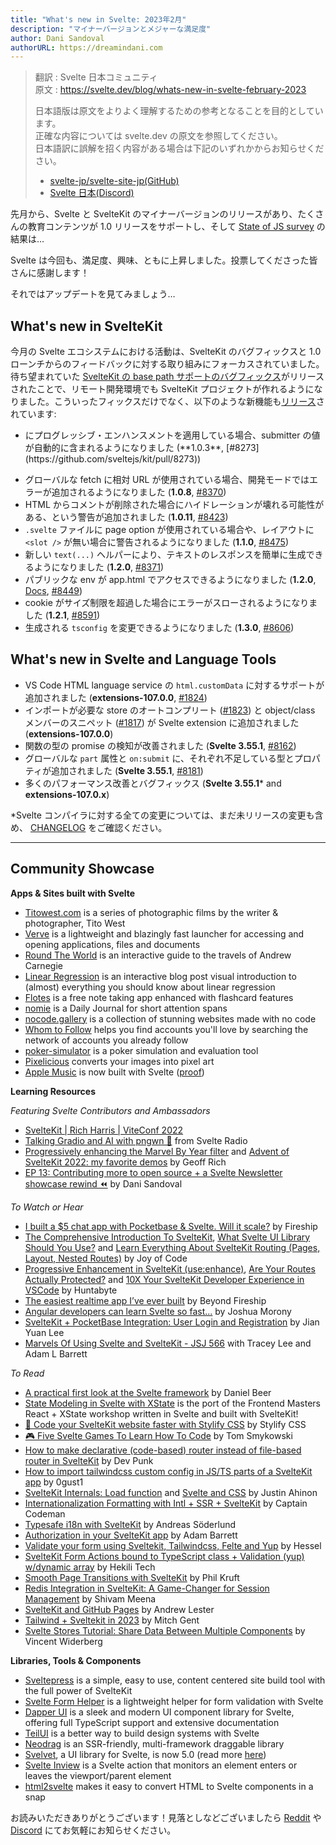 ```yaml
---
title: "What's new in Svelte: 2023年2月"
description: "マイナーバージョンとメジャーな満足度"
author: Dani Sandoval
authorURL: https://dreamindani.com
---
```

> 翻訳 : Svelte 日本コミュニティ  
> 原文 : https://svelte.dev/blog/whats-new-in-svelte-february-2023
>
> 日本語版は原文をよりよく理解するための参考となることを目的としています。  
> 正確な内容については svelte.dev の原文を参照してください。  
> 日本語訳に誤解を招く内容がある場合は下記のいずれかからお知らせください。
>
> - [svelte-jp/svelte-site-jp(GitHub)](https://github.com/svelte-jp/svelte-site-jp)
> - [Svelte 日本(Discord)](https://discord.com/invite/YTXq3ZtBbx)

先月から、Svelte と SvelteKit のマイナーバージョンのリリースがあり、たくさんの教育コンテンツが 1.0 リリースをサポートし、そして [State of JS survey](https://stateofjs.com) の結果は…

Svelte は今回も、満足度、興味、ともに上昇しました。投票してくださった皆さんに感謝します！

それではアップデートを見てみましょう…

## What's new in SvelteKit
今月の Svelte エコシステムにおける活動は、SvelteKit のバグフィックスと  1.0 ローンチからのフィードバックに対する取り組みにフォーカスされていました。待ち望まれていた [SvelteKit の base path サポートのバグフィックス](https://github.com/sveltejs/kit/issues/2958)がリリースされたことで、リモート開発環境でも SvelteKit プロジェクトが作れるようになりました。こういったフィックスだけでなく、以下のような新機能も[リリース](https://github.com/sveltejs/kit/blob/master/packages/kit/CHANGELOG.md)されています:
- <form method="get"> にプログレッシブ・エンハンスメントを適用している場合、submitter の値が自動的に含まれるようになりました  (**1.0.3**, [#8273](https://github.com/sveltejs/kit/pull/8273))
- グローバルな fetch に相対 URL が使用されている場合、開発モードではエラーが追加されるようになりました (**1.0.8**, [#8370](https://github.com/sveltejs/kit/pull/8370))
- HTML からコメントが削除された場合にハイドレーションが壊れる可能性がある、という警告が追加されました (**1.0.11**, [#8423](https://github.com/sveltejs/kit/pull/8423))
- `.svelte` ファイルに page option が使用されている場合や、レイアウトに `<slot />` が無い場合に警告されるようになりました (**1.1.0**, [#8475](https://github.com/sveltejs/kit/pull/8475))
- 新しい `text(...)` ヘルパーにより、テキストのレスポンスを簡単に生成できるようになりました (**1.2.0**, [#8371](https://github.com/sveltejs/kit/pull/8371))
- パブリックな env が app.html でアクセスできるようになりました (**1.2.0**, [Docs](https://kit.svelte.jp/docs/project-structure#project-files-src), [#8449](https://github.com/sveltejs/kit/pull/8449))
- cookie がサイズ制限を超過した場合にエラーがスローされるようになりました (**1.2.1**, [#8591](https://github.com/sveltejs/kit/pull/8591))
- 生成される `tsconfig` を変更できるようになりました (**1.3.0**, [#8606](https://github.com/sveltejs/kit/pull/8606))


## What's new in Svelte and Language Tools
- VS Code HTML language service の `html.customData` に対するサポートが追加されました (**extensions-107.0.0**, [#1824](https://github.com/sveltejs/language-tools/pull/1824))
- インポートが必要な store のオートコンプリート ([#1823](https://github.com/sveltejs/language-tools/pull/1823)) と object/class メンバーのスニペット ([#1817](https://github.com/sveltejs/language-tools/pull/1817)) が Svelte extension に追加されました (**extensions-107.0.0**)
- 関数の型の promise の検知が改善されました (**Svelte 3.55.1**, [#8162](https://github.com/sveltejs/svelte/pull/8162))
- グローバルな `part` 属性と `on:submit` に、それぞれ不足している型とプロパティが追加されました (**Svelte 3.55.1**, [#8181](https://github.com/sveltejs/svelte/issues/8181))
- 多くのパフォーマンス改善とバグフィックス (**Svelte 3.55.1*** and **extensions-107.0.x**)

*Svelte コンパイラに対する全ての変更については、まだ未リリースの変更も含め、 [CHANGELOG](https://github.com/sveltejs/svelte/blob/master/CHANGELOG.md)  をご確認ください。

---

## Community Showcase

**Apps & Sites built with Svelte**
- [Titowest.com](https://titowest.com/) is a series of photographic films by the writer & photographer, Tito West
- [Verve](https://github.com/ParthJadhav/verve) is a lightweight and blazingly fast launcher for accessing and opening applications, files and documents
- [Round The World](https://rtw.voyage/) is an interactive guide to the travels of Andrew Carnegie
- [Linear Regression](https://mlu-explain.github.io/linear-regression/) is an interactive blog post visual introduction to (almost) everything you should know about linear regression
- [Flotes](https://flotes.app/) is a free note taking app enhanced with flashcard features
- [nomie](https://github.com/open-nomie/nomie6-oss) is a Daily Journal for short attention spans
- [nocode.gallery](https://nocode.gallery/) is a collection of stunning websites made with no code
- [Whom to Follow](https://whomtofollow.com/) helps you find accounts you'll love by searching the network of accounts you already follow
- [poker-simulator](https://github.com/hucancode/poker-simulator) is a poker simulation and evaluation tool
- [Pixelicious](https://www.pixelicious.xyz/) converts your images into pixel art
- [Apple Music](https://music.apple.com/us/browse) is now built with Svelte ([proof](https://twitter.com/BrittneyPostma/status/1615381017300271104))

**Learning Resources**

_Featuring Svelte Contributors and Ambassadors_
- [SvelteKit | Rich Harris | ViteConf 2022](https://www.youtube.com/watch?v=-OMPfr56kXI)
- [Talking Gradio and AI with pngwn 🐧](https://www.svelteradio.com/episodes/gradio-with-pngwn) from Svelte Radio
- [Progressively enhancing the Marvel By Year filter](https://geoffrich.net/posts/marvel-filter-state/) and [Advent of SvelteKit 2022: my favorite demos](https://geoffrich.net/posts/advent-of-sveltekit-2022/) by Geoff Rich
- [EP 13: Contributing more to open source + a Svelte Newsletter showcase rewind ⏪](https://bookmarkbeat.substack.com/p/contributing-more-to-open-source) by Dani Sandoval

_To Watch or Hear_
- [I built a $5 chat app with Pocketbase & Svelte. Will it scale?](https://www.youtube.com/watch?v=gUYBFDPZ5qk) by Fireship
- [The Comprehensive Introduction To SvelteKit](https://www.youtube.com/watch?v=obmiLi3bhkQ), [What Svelte UI Library Should You Use?](https://www.youtube.com/watch?v=O0mNU0maItY) and [Learn Everything About SvelteKit Routing (Pages, Layout, Nested Routes)](https://www.youtube.com/watch?v=7hXHbGj6iE0) by Joy of Code
- [Progressive Enhancement in SvelteKit (use:enhance)](https://www.youtube.com/watch?v=jXtzWMhdI2U), [Are Your Routes Actually Protected?](https://www.youtube.com/watch?v=UbhhJWV3bmI) and [10X Your SvelteKit Developer Experience in VSCode](https://www.youtube.com/watch?v=13v50nLh67Q) by Huntabyte
- [The easiest realtime app I’ve ever built](https://www.youtube.com/watch?v=UbOaAtHWidc) by Beyond Fireship
- [Angular developers can learn Svelte so fast...](https://www.youtube.com/watch?v=lKdw_z9qmPU) by Joshua Morony
- [SvelteKit + PocketBase Integration: User Login and Registration](https://www.youtube.com/watch?v=AxPB3e-3yEM) by Jian Yuan Lee
- [Marvels Of Using Svelte and SvelteKit - JSJ 566](https://topenddevs.com/podcasts/javascript-jabber/episodes/marvels-of-using-svelte-and-sveltekit-jsj-566) with Tracey Lee and Adam L Barrett


_To Read_
- [A practical first look at the Svelte framework](https://mainmatter.com/blog/2023/01/24/sveltekit-super-rentals/) by Daniel Beer
- [State Modeling in Svelte with XState](https://github.com/annaghi/xstate-svelte-workshop) is the port of the Frontend Masters React + XState workshop written in Svelte and built with SvelteKit!
- [🚀 Code your SvelteKit website faster with Stylify CSS](https://stylifycss.com/blog/code-your-sveltekit-website-faster-with-stylify-css/) by Stylify CSS
- [🎮 Five Svelte Games To Learn How To Code](https://tomaszs2.medium.com/five-svelte-games-to-learn-how-to-code-f36ae6e58923) by Tom Smykowski
- [How to make declarative (code-based) router instead of file-based router in SvelteKit](https://dev.to/devpunk/how-to-make-declarativecode-based-router-instead-of-file-based-router-in-sveltekit-2-3dd4) by Dev Punk
- [How to import tailwindcss custom config in JS/TS parts of a SvelteKit app](https://gist.github.com/0gust1/aa8c8b831428cdd7a5535e92cbf02f04) by 0gust1
- [SvelteKit Internals: Load function](https://www.okupter.com/blog/sveltekit-internals-load-function) and [Svelte and CSS](https://www.okupter.com/blog/svelte-and-css) by Justin Ahinon
- [Internationalization Formatting with Intl + SSR + SvelteKit](https://www.captaincodeman.com/internationalization-formatting-with-intl-ssr-sveltekit) by Captain Codeman
- [Typesafe i18n with SvelteKit](https://blog.encodeart.dev/typesafe-i18n-with-sveltekit) by Andreas Söderlund
- [Authorization in your SvelteKit app](https://cerbos.dev/blog/authorization-in-your-sveltekit-app) by Adam Barrett
- [Validate your form using Sveltekit, Tailwindcss, Felte and Yup](https://medium.com/@Heesel/validate-your-form-using-sveltekit-tailwindcss-felte-and-yup-ddc11cd04717) by Hessel
- [SvelteKit Form Actions bound to TypeScript class + Validation (yup) w/dynamic array](http://enehana.nohea.com/general/sveltekit-form-actions-bound-to-typescript-class-validation-yup-w-dynamic-array/) by Hekili Tech
- [Smooth Page Transitions with SvelteKit](https://philkruft.dev/blog/smooth-page-transitions-with-sveltekit/) by Phil Kruft
- [Redis Integration in SvelteKit: A Game-Changer for Session Management](https://dev.to/theether0/redis-integration-in-sveltekit-a-game-changer-for-session-management-84i) by Shivam Meena
- [SvelteKit and GitHub Pages](https://andrewlester.net/blog/posts/sveltekit-and-github-pages) by Andrew Lester
- [Tailwind + Sveltekit in 2023](https://medium.com/@gentmitch/tailwind-sveltkit-in-2023-44c19d91c8fd) by Mitch Gent
- [Svelte Stores Tutorial: Share Data Between Multiple Components](https://learnjavascripts.com/development/web-development/frameworks/svelte/svelte-stores-tutorial-share-data-between-multiple-components/) by Vincent Widerberg


**Libraries, Tools & Components**
- [Sveltepress](https://sveltepress.site/) is a simple, easy to use, content centered site build tool with the full power of SvelteKit
- [Svelte Form Helper](https://www.npmjs.com/package/svelte-form-helper) is a lightweight helper for form validation with Svelte
- [Dapper UI](https://github.com/Bastian/dapper-ui) is a sleek and modern UI component library for Svelte, offering full TypeScript support and extensive documentation
- [TeilUI](https://sidharth-anand.github.io/teil-ui/) is a better way to build design systems with Svelte
- [Neodrag](https://www.neodrag.dev/) is an SSR-friendly, multi-framework draggable library
- [Svelvet](https://www.svelvet.io/), a UI library for Svelte, is now 5.0 (read more [here](https://medium.com/@efergus1/svelvet-5-0-a-community-driven-update-cfcc93e7b7a7))
- [Svelte Inview](https://github.com/maciekgrzybek/svelte-inview) is a Svelte action that monitors an element enters or leaves the viewport/parent element
- [html2svelte](https://github.com/drbh/html2svelte) makes it easy to convert HTML to Svelte components in a snap


お読みいただきありがとうございます！見落としなどございましたら [Reddit](https://www.reddit.com/r/sveltejs/) や [Discord](https://discord.gg/svelte) にてお気軽にお知らせください。
